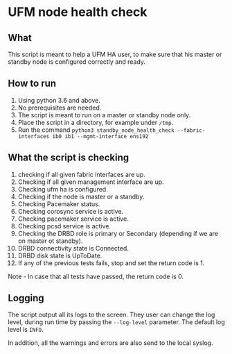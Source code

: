 # UFM node health check

## What
This script is meant to help a UFM HA user, to make sure that his master or standby node is configured correctly and ready.

## How to run
1. Using python 3.6 and above.
2. No prerequisites are needed.
3. The script is meant to run on a master or standby node only.
4. Place the script in a directory, for example under `/tmp`.
5. Run the command `python3 standby_node_health_check --fabric-interfaces ib0 ib1 --mgmt-interface ens192`

## What the script is checking
1. checking if all given fabric interfaces are up.
2. Checking if all given management interface are up.
3. Checking ufm ha is configured.
5. Checking if the node is master or a standby.
6. Checking Pacemaker status.
7. Checking corosync service is active.
8. Checking pacemaker service is active.
9. Checking pcsd service is active.
10. Checking the DRBD role is primary or Secondary (depending if we are on master ot standby).
11. DRBD connectivity state is Connected.
12. DRBD disk state is UpToDate.
13. If any of the previous tests fails, stop and set the return code is 1.

Note - In case that all tests have passed, the return code is 0.

## Logging
The script output all its logs to the screen. 
They user can change the log level, during run time by passing the `--log-level` parameter.
The default log level is `INFO`.

In addition, all the warnings and errors are also send to the local syslog.
